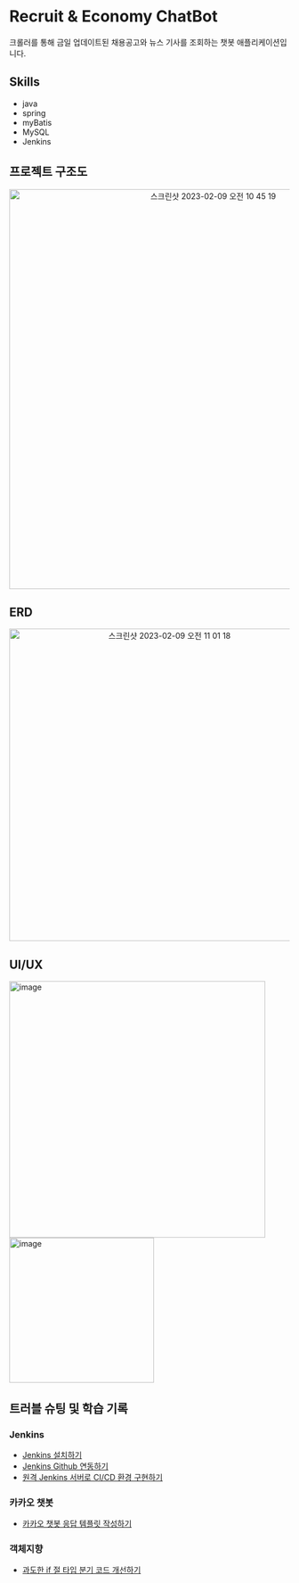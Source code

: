 # Recruit & Economy ChatBot
크롤러를 통해 금일 업데이트된 채용공고와 뉴스 기사를 조회하는 챗봇 애플리케이션입니다.

## Skills
- java
- spring
- myBatis
- MySQL
- Jenkins

## 프로젝트 구조도

<p align="center">
  <img width="717" alt="스크린샷 2023-02-09 오전 10 45 19" src="https://user-images.githubusercontent.com/66231761/217694987-a8c78dc2-70d3-435b-a4ed-511f5d5da0cf.png">
</p>

## ERD

<p align="center">
  <img width="560" alt="스크린샷 2023-02-09 오전 11 01 18" src="https://user-images.githubusercontent.com/66231761/217697859-295d411e-1e12-4dbb-9427-69ad4d235695.png">
 </p>

## UI/UX

<img width="460" alt="image" src="https://user-images.githubusercontent.com/66231761/217699438-4ae7f930-5ae9-4464-be95-02795127c078.png">
<img width="260" alt="image" src="https://user-images.githubusercontent.com/66231761/217699444-fdb68631-f3da-41ec-9bbc-2740f64b708a.png">


## 트러블 슈팅 및 학습 기록
### Jenkins
- [Jenkins 설치하기](https://steadycode.tistory.com/82)
- [Jenkins Github 연동하기](https://steadycode.tistory.com/87)
- [원격 Jenkins 서버로 CI/CD 환경 구현하기](https://steadycode.tistory.com/88)
### 카카오 챗봇
- [카카오 챗봇 응답 템플릿 작성하기](https://steadycode.tistory.com/89)
### 객체지향
- [과도한 if 절 타입 분기 코드 개선하기](https://steadycode.tistory.com/90)
